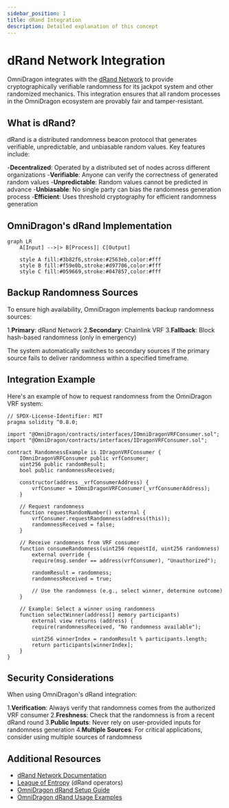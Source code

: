 ```yaml
---
sidebar_position: 1
title: dRand Integration
description: Detailed explanation of this concept
---
```


# dRand Network Integration

OmniDragon integrates with the [dRand Network](https://drand.love/) to provide cryptographically verifiable randomness for its jackpot system and other randomized mechanics. This integration ensures that all random processes in the OmniDragon ecosystem are provably fair and tamper-resistant.

## What is dRand?

dRand is a distributed randomness beacon protocol that generates verifiable, unpredictable, and unbiasable random values. Key features include:

-**Decentralized**: Operated by a distributed set of nodes across different organizations
-**Verifiable**: Anyone can verify the correctness of generated random values
-**Unpredictable**: Random values cannot be predicted in advance
-**Unbiasable**: No single party can bias the randomness generation process
-**Efficient**: Uses threshold cryptography for efficient randomness generation

## OmniDragon's dRand Implementation

```mermaid
graph LR
    A[Input] -->|> B[Process]| C[Output]
    
    style A fill:#3b82f6,stroke:#2563eb,color:#fff
    style B fill:#f59e0b,stroke:#d97706,color:#fff
    style C fill:#059669,stroke:#047857,color:#fff
```

## Backup Randomness Sources

To ensure high availability, OmniDragon implements backup randomness sources:

1.**Primary**: dRand Network
2.**Secondary**: Chainlink VRF
3.**Fallback**: Block hash-based randomness (only in emergency)

The system automatically switches to secondary sources if the primary source fails to deliver randomness within a specified timeframe.

## Integration Example

Here's an example of how to request randomness from the OmniDragon VRF system:

```solidity
// SPDX-License-Identifier: MIT
pragma solidity ^0.8.0;

import "@OmniDragon/contracts/interfaces/IOmniDragonVRFConsumer.sol";
import "@OmniDragon/contracts/interfaces/IDragonVRFConsumer.sol";

contract RandomnessExample is IDragonVRFConsumer {
    IOmniDragonVRFConsumer public vrfConsumer;
    uint256 public randomResult;
    bool public randomnessReceived;
    
    constructor(address _vrfConsumerAddress) {
        vrfConsumer = IOmniDragonVRFConsumer(_vrfConsumerAddress);
    }
    
    // Request randomness
    function requestRandomNumber() external {
        vrfConsumer.requestRandomness(address(this));
        randomnessReceived = false;
    }
    
    // Receive randomness from VRF consumer
    function consumeRandomness(uint256 requestId, uint256 randomness) 
        external override {
        require(msg.sender == address(vrfConsumer), "Unauthorized");
        
        randomResult = randomness;
        randomnessReceived = true;
        
        // Use the randomness (e.g., select winner, determine outcome)
    }
    
    // Example: Select a winner using randomness
    function selectWinner(address[] memory participants) 
        external view returns (address) {
        require(randomnessReceived, "No randomness available");
        
        uint256 winnerIndex = randomResult % participants.length;
        return participants[winnerIndex];
    }
}
```

## Security Considerations

When using OmniDragon's dRand integration:

1.**Verification**: Always verify that randomness comes from the authorized VRF consumer
2.**Freshness**: Check that the randomness is from a recent dRand round
3.**Public Inputs**: Never rely on user-provided inputs for randomness generation
4.**Multiple Sources**: For critical applications, consider using multiple sources of randomness

## Additional Resources

- [dRand Network Documentation](https://drand.love/docs/)
- [League of Entropy](https://leagueofentropy.com/) (dRand operators)
- [OmniDragon dRand Setup Guide](/partner/case-studies/drand)
- [OmniDragon dRand Usage Examples](/partner/case-studies/drand)
